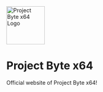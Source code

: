 <img src="https://github.com/projectbytex64/projectbytex64.github.io/assets/82191607/767e0b7d-55d2-4d00-9ba7-82ae7654e3b5" alt="Project Byte x64 Logo" width="100">

# Project Byte x64
Official website of Project Byte x64!
